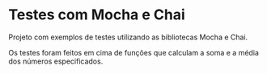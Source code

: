 # Testes com Mocha e Chai
Projeto com exemplos de testes utilizando as bibliotecas Mocha e Chai. 

Os testes foram feitos em cima de funções que calculam a soma e a média dos números especificados.
